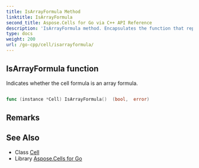 ```yaml
---
title: IsArrayFormula Method 
linktitle: IsArrayFormula
second_title: Aspose.Cells for Go via C++ API Reference
description: 'IsArrayFormula method. Encapsulates the function that represents isarrayformula in Go.'
type: docs
weight: 200
url: /go-cpp/cell/isarrayformula/
---
```


## IsArrayFormula function

Indicates whether the cell formula is an array formula.

```go

func (instance *Cell) IsArrayFormula()  (bool,  error) 

```

## Remarks


## See Also

* Class [Cell](../)
* Library [Aspose.Cells for Go](../../)
